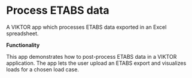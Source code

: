 # Process ETABS data
A VIKTOR app which processes ETABS data exported in an Excel spreadsheet.

**Functionality**

This app demonstrates how to post-process ETABS data in a VIKTOR application. The app lets the user upload an ETABS export and visualizes loads for a chosen load case. 
